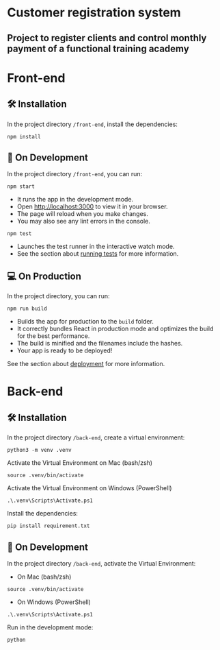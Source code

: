 # Customer registration system

## Project to register clients and control monthly payment of a functional training academy



# Front-end

## 🛠️ Installation

In the project directory `/front-end`, install the dependencies:
```
npm install
```

## 🌱 On Development

In the project directory `/front-end`, you can run:
```
npm start
```

- It runs the app in the development mode.
- Open [http://localhost:3000](http://localhost:3000) to view it in your browser.
- The page will reload when you make changes.
- You may also see any lint errors in the console.

```
npm test
```

- Launches the test runner in the interactive watch mode.
- See the section about [running tests](https://facebook.github.io/create-react-app/docs/running-tests) for more information.


## 💻 On Production

In the project directory, you can run:
```
npm run build
```

- Builds the app for production to the `build` folder.
- It correctly bundles React in production mode and optimizes the build for the best performance.
- The build is minified and the filenames include the hashes.
- Your app is ready to be deployed!

See the section about [deployment](https://facebook.github.io/create-react-app/docs/deployment) for more information.


# Back-end

## 🛠️ Installation

In the project directory `/back-end`, create a virtual environment:
```
python3 -m venv .venv
```

Activate the Virtual Environment on Mac (bash/zsh)
```
source .venv/bin/activate
```

Activate the Virtual Environment on Windows (PowerShell)
```
.\.venv\Scripts\Activate.ps1
```

Install the dependencies:
```
pip install requirement.txt
```

## 🌱 On Development

In the project directory `/back-end`, activate the Virtual Environment:

- On Mac (bash/zsh)
```
source .venv/bin/activate
```

- On Windows (PowerShell)
```
.\.venv\Scripts\Activate.ps1
```

Run in the development mode:
```
python 
```